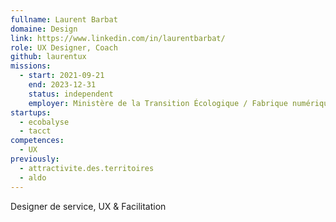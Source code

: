 ```yaml
---
fullname: Laurent Barbat
domaine: Design
link: https://www.linkedin.com/in/laurentbarbat/
role: UX Designer, Coach
github: laurentux
missions:
  - start: 2021-09-21
    end: 2023-12-31
    status: independent
    employer: Ministère de la Transition Écologique / Fabrique numérique
startups:
  - ecobalyse
  - tacct
competences:
  - UX
previously:
  - attractivite.des.territoires
  - aldo
---
```

Designer de service, UX & Facilitation
